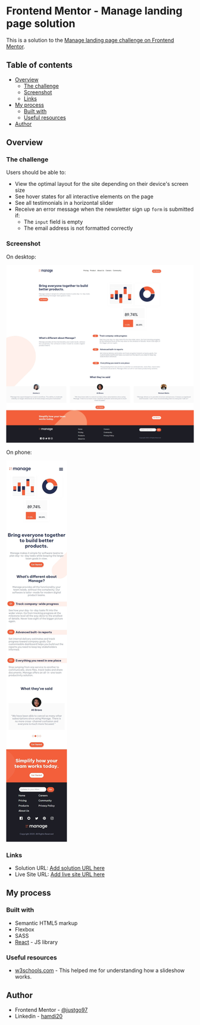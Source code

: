 # Frontend Mentor - Manage landing page solution

This is a solution to the [Manage landing page challenge on Frontend Mentor](https://www.frontendmentor.io/challenges/manage-landing-page-SLXqC6P5).

## Table of contents

- [Overview](#overview)
  - [The challenge](#the-challenge)
  - [Screenshot](#screenshot)
  - [Links](#links)
- [My process](#my-process)
  - [Built with](#built-with)
  - [Useful resources](#useful-resources)
- [Author](#author)

## Overview

### The challenge

Users should be able to:

- View the optimal layout for the site depending on their device's screen size
- See hover states for all interactive elements on the page
- See all testimonials in a horizontal slider
- Receive an error message when the newsletter sign up `form` is submitted if:
  - The `input` field is empty
  - The email address is not formatted correctly

### Screenshot

On desktop:

![](./screenshots/desktop.jpeg)

On phone:

![](./screenshots/mobile.jpeg)

### Links

- Solution URL: [Add solution URL here](https://your-solution-url.com)
- Live Site URL: [Add live site URL here](https://your-live-site-url.com)

## My process

### Built with

- Semantic HTML5 markup
- Flexbox
- SASS
- [React](https://reactjs.org/) - JS library

### Useful resources

- [w3schools.com](https://www.w3schools.com/howto/howto_js_slideshow.asp) - This helped me for understanding how a slideshow works.

## Author

- Frontend Mentor - [@justgo97](https://www.frontendmentor.io/profile/justgo97)
- Linkedin - [hamdi20](https://www.linkedin.com/in/hamdi20/)
